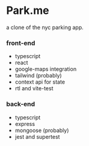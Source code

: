 # Park.me
a clone of the nyc parking app.

### front-end
- typescript
- react
- google-maps integration
- tailwind (probably)
- context api for state
- rtl and vite-test

### back-end
- typescript
- express
- mongoose (probably)
- jest and supertest
